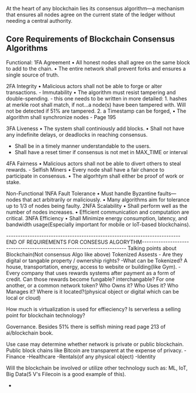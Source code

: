 At the heart of any blockchain lies its consensus algorithm—a mechanism that ensures all nodes agree on the current state of the ledger without needing a central authority.

Core Requirements of Blockchain Consensus Algorithms
-------------------------------------------------------
Functional:
1FA Agreement
• 	All honest nodes shall agree on the same block to add to the chain.
• 	The entire network shall prevent forks and ensures a single source of truth.

2FA Integrity
• 	Malicious actors shall not be able to forge or alter transactions. - Immutability
• 	The algorithm must resist tampering and double-spending. 
          - this one needs to be written in more detailed: 1. hashes at merkle root shall match, if not...a node(s) have been tampered with. Will not be detected if 51% are tampered.
                                                           2. a Timestamp can be forged,
• 	The algorithm shall synchronize nodes - Page 195 

3FA Liveness
• 	The system shall continiously  add blocks.
• 	Shall not have any indefinite delays, or deadlocks in reaching consensus.
- Shall be in a timely manner understandable to the users.
- Shall have a reset timer if consensus is not met in MAX_TIME or interval
  
4FA Fairness
• 	Malicious actors shall not be able to divert others to steal rewards. - Selfish Miners
• 	Every node shall have a fair chance to participate in consensus.
• 	The algorhtym shall either be proof of work or stake.

Non-Functional
1NFA Fault Tolerance
• 	Must handle Byzantine faults—nodes that act arbitrarily or maliciously.
• 	Many algorithms aim for tolerance up to 1/3 of nodes being faulty.
2NFA Scalability
• 	Shall perform well as the number of nodes increases.
• 	Efficient communication and computation are critical.
3NFA Efficiency
• 	Shall Minimize energy consumption, latency, and bandwidth usage(Especially important for mobile or IoT-based blockchains).



--------------------------------------------------------------------------END OF REQUIREMENTS FOR CONSESUS ALGORYTHM-----------------------------------------------------------------------
Talking points about Blockchain(Not consensus Algo like above)
Tokenized Assests - Are they digital or tangable property / ownership rights?
                        -What can be Tokenized? A house, transportation, energy, access to website or building(like Gym).
                        -Every company that uses rewards systems after payment as a form of credit. Can those rewards become fungable? interchangable? For one another, or a common network token?
                  Who Owns it? Who Uses it? Who Manages it?
                  Where is it located?(physical object or digital which can be local or cloud)

How much is virtualization is used for effieciency? Is serverless a selling point for blockchain technology?

Governance. Besides 51% there is selfish mining read page 213 of ai/blockchain book.

Use case may determine whether network is private or public blockchain. Public block chains like Bitcoin are transparent at the expense of privacy.
 -Finance
 -Healthcare
 -Rentals(of any physical object)
 -Identity

 Will the blockchain be involved or utilize other technology such as: ML, IoT, Big Data(5 V's Filecoin is a good example of this).


 -
